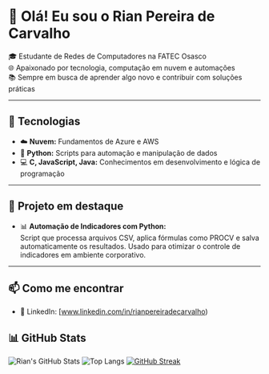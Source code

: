# 👋 Olá! Eu sou o Rian Pereira de Carvalho

🎓 Estudante de Redes de Computadores na FATEC Osasco  
🌐 Apaixonado por tecnologia, computação em nuvem e automações   
📚 Sempre em busca de aprender algo novo e contribuir com soluções práticas

---

## 🔧 Tecnologias

- ☁️ **Nuvem:** Fundamentos de Azure e AWS  
- 🐍 **Python:** Scripts para automação e manipulação de dados  
- 💻 **C, JavaScript, Java:** Conhecimentos em desenvolvimento e lógica de programação

---

## 🧠 Projeto em destaque

- 📊 **Automação de Indicadores com Python:**  
  Script que processa arquivos CSV, aplica fórmulas como PROCV e salva automaticamente os resultados. Usado para otimizar o controle de indicadores em ambiente corporativo.

---

## 📫 Como me encontrar 

- 💼 LinkedIn: [www.linkedin.com/in/rianpereiradecarvalho)

## 📊 GitHub Stats

![Rian's GitHub Stats](https://github-readme-stats.vercel.app/api?username=RianCarvalho&show_icons=true&theme=radical)
![Top Langs](https://github-readme-stats.vercel.app/api/top-langs/?username=RianCarvalho&layout=compact&theme=radical)
[![GitHub Streak](https://streak-stats.demolab.com?user=RianCarvalho&theme=radical)](https://git.io/streak-stats)

